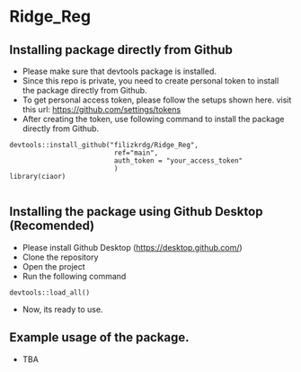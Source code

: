 # Ridge_Reg


## Installing package directly from Github

- Please make sure that devtools package is installed.
- Since this repo is private, you need to create personal token to install the package directly from Github.
- To get personal access token, please follow the setups shown here. visit this url: https://github.com/settings/tokens
- After creating the token, use following command to install the package directly from Github.

```
devtools::install_github("filizkrdg/Ridge_Reg",
                          ref="main",
                          auth_token = "your_access_token"
                          )
library(ciaor)                          
                        
```


## Installing the package using Github Desktop (Recomended)

- Please install Github Desktop (https://desktop.github.com/)
- Clone the repository
- Open the project
- Run the following command

```
devtools::load_all()
```
- Now, its ready to use.

## Example usage of the package.

- TBA